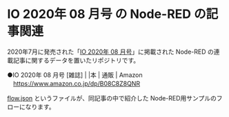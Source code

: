 # IO 2020年 08 月号 の Node-RED の記事関連

2020年7月に発売された「[IO 2020年 08 月号](https://www.amazon.co.jp/dp/B08C8Z8QNR)」に掲載された Node-RED の連載記事に関するデータを置いたリポジトリです。

●IO 2020年 08 月号 [雑誌] | |本 | 通販 | Amazon  
　https://www.amazon.co.jp/dp/B08C8Z8QNR

[flow.json](https://github.com/yo-to/io202008/blob/master/flows.json) というファイルが、同記事の中で紹介した Node-RED用サンプルのフローになります。
